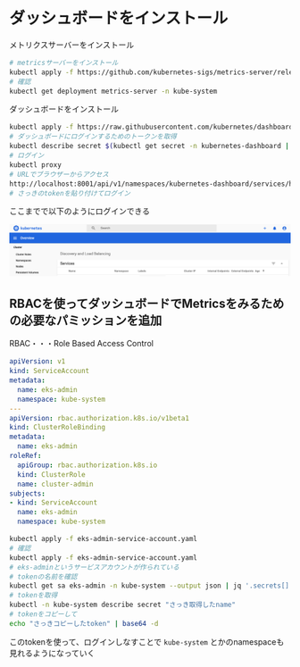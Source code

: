 # ダッシュボードをインストール

メトリクスサーバーをインストール

```bash
# metricsサーバーをインストール
kubectl apply -f https://github.com/kubernetes-sigs/metrics-server/releases/download/v0.3.6/components.yaml
# 確認
kubectl get deployment metrics-server -n kube-system
```

ダッシュボードをインストール

```bash
kubectl apply -f https://raw.githubusercontent.com/kubernetes/dashboard/v2.0.0-beta8/aio/deploy/recommended.yaml
# ダッシュボードにログインするためのトークンを取得
kubectl describe secret $(kubectl get secret -n kubernetes-dashboard | grep kubernetes-dashboard-token | awk '{print $1}') -n kubernetes-dashboard
# ログイン
kubectl proxy
# URLでブラウザーからアクセス
http://localhost:8001/api/v1/namespaces/kubernetes-dashboard/services/https:kubernetes-dashboard:/proxy/
# さっきのtokenを貼り付けてログイン
```

ここまでで以下のようにログインできる

![ダッシュボード](../imgs/kube_dashboard.png)

## RBACを使ってダッシュボードでMetricsをみるための必要なパミッションを追加

RBAC・・・Role Based Access Control

```yaml
apiVersion: v1
kind: ServiceAccount
metadata:
  name: eks-admin
  namespace: kube-system
---
apiVersion: rbac.authorization.k8s.io/v1beta1
kind: ClusterRoleBinding
metadata:
  name: eks-admin
roleRef:
  apiGroup: rbac.authorization.k8s.io
  kind: ClusterRole
  name: cluster-admin
subjects:
- kind: ServiceAccount
  name: eks-admin
  namespace: kube-system
```

```bash
kubectl apply -f eks-admin-service-account.yaml
# 確認
kubectl apply -f eks-admin-service-account.yaml
# eks-adminというサービスアカウントが作られている
# tokenの名前を確認
kubectl get sa eks-admin -n kube-system --output json | jq '.secrets[] | select(.name | contains("eks-admin-token")) | .name'  | pbcopy
# tokenを取得
kubectl -n kube-system describe secret "さっき取得したname"
# tokenをコピーして
echo "さっきコピーしたtoken" | base64 -d
```

このtokenを使って、ログインしなすことで `kube-system` とかのnamespaceも見れるようになっていく

